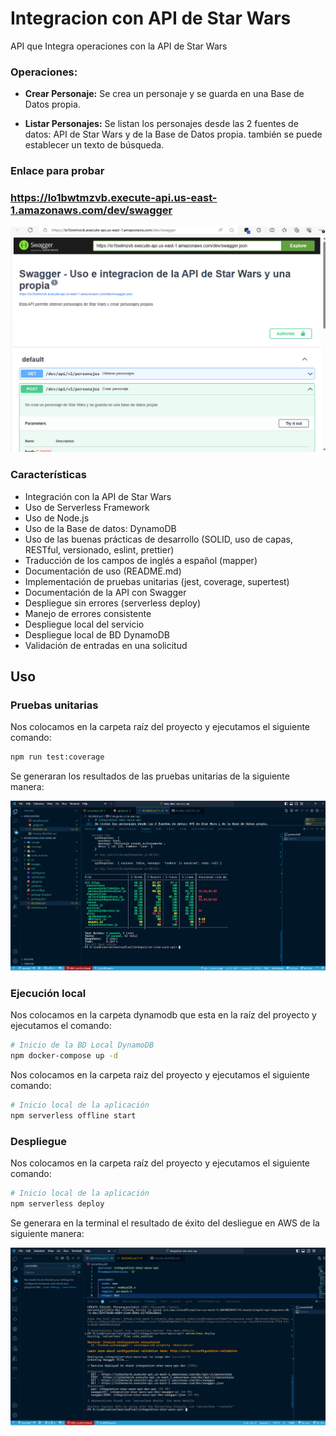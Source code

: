 # Integracion con API de Star Wars

API que Integra operaciones con la API de Star Wars

### Operaciones:
* **Crear Personaje:**
Se crea un personaje y se guarda en una Base de Datos propia.

* **Listar Personajes:**
Se listan los personajes desde las 2 fuentes de datos: API de Star Wars y de la Base de Datos propia.
también se puede establecer un texto de búsqueda.


### Enlace para probar

### https://lo1bwtmzvb.execute-api.us-east-1.amazonaws.com/dev/swagger

![alt text](https://github.com/vorellana/integration-star-wars-api/blob/develop/resources/images/swagger-1.png?raw=true)


### Características
* Integración con la API de Star Wars
* Uso de Serverless Framework
* Uso de Node.js
* Uso de la Base de datos: DynamoDB
* Uso de las buenas prácticas de desarrollo (SOLID, uso de capas, RESTful, versionado, eslint, prettier)
* Traducción de los campos de inglés a español (mapper)
* Documentación de uso (README.md)
* Implementación de pruebas unitarias (jest, coverage, supertest)
* Documentación de la API con Swagger
* Despliegue sin errores (serverless deploy)
* Manejo de errores consistente
* Despliegue local del servicio
* Despliegue local de BD DynamoDB
* Validación de entradas en una solicitud


## Uso

### Pruebas unitarias
Nos colocamos en la carpeta raíz del proyecto y ejecutamos el siguiente comando:

```bash
npm run test:coverage
```

Se generaran los resultados de las pruebas unitarias de la siguiente manera:

![alt text](https://github.com/vorellana/integration-star-wars-api/blob/develop/resources/images/unit-test-1.png?raw=true)

### Ejecución local
Nos colocamos en la carpeta dynamodb que esta en la raíz del proyecto y ejecutamos el comando:

```bash
# Inicio de la BD Local DynamoDB
npm docker-compose up -d
```

Nos colocamos en la carpeta raiz del proyecto y ejecutamos el siguiente comando:
```bash
# Inicio local de la aplicación
npm serverless offline start
```

### Despliegue

Nos colocamos en la carpeta raíz del proyecto y ejecutamos el siguiente comando:
```bash
# Inicio local de la aplicación
npm serverless deploy
```

Se generara en la terminal el resultado de éxito del desliegue en AWS de la siguiente manera:

![alt text](https://github.com/vorellana/integration-star-wars-api/blob/develop/resources/images/deploy-1.png?raw=true)
